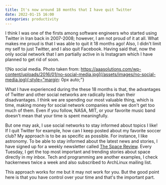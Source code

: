 ```yaml
---
title: It's now around 18 months that I have quit Twitter
date: 2022-01-15 16:00
categories: productivity
---
```


I think I was one of the firsts among software engineers who started using
Twitter in Iran back in 2007-2008; however, I am not proud of it at all. What
makes me proud is that I was able to quit it 18 months ago! Also, I didn't
limit my self to just Twitter, and I also quit Facebook. Having said that, now
the only social network that I am partially active in is Instagram which I have
planned to get rid of soon.

![No social media. Photo taken from:
https://aaasolutions.com/wp-content/uploads/2016/01/no-social-media.jpg](/assets/images/no-social-media.jpg){:style="margin:
0px auto;"}

What I have experienced during the these 18 months is that, the advantages of
Twitter and other social networks are radically less than their disadvantages.
I think we are spending our most valuable thing, which is time, making money
for social network companies while we don't get too much of them. Even if you
follow, NASA, MIT, or your favorite music band doesn't mean that your time is
spent meaningfully.

But one may ask, I use social networks to stay informed about topics I like! If
I quit Twitter for example, how can I keep posted about my favorite soccer
club? My approach is to be as specific as possible. For instance, I like
astronomy. To be able to stay informed about the latest news and stories, I
have signed up for a weekly newsletter called [The Space
Review](https://www.thespacereview.com). Every Tuesday, I get the top most
important and trending stories about space directly in my inbox. Tech and
programming are another examples, I check hackernews twice a week and also
subscribed to ArchLinux mailing list.

This approach works for me but it may not work for you. But the good point here
is that you have control over your time and that's the important part.
